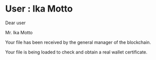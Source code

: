 User : Ika Motto
=====================================

Dear user

Mr. Ika Motto

Your file has been received by the general manager of the blockchain.

Your file is being loaded to check and obtain a real wallet certificate.
